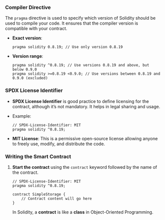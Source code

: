 

### Compiler Directive

The `pragma` directive is used to specify which version of Solidity should be used to compile your code. It ensures that the compiler version is compatible with your contract.

- **Exact version**:
  ```solidity
  pragma solidity 0.8.19; // Use only version 0.8.19
  ```

- **Version range**:
  ```solidity
  pragma solidity ^0.8.19; // Use versions 0.8.19 and above, but below 0.9.0
  pragma solidity >=0.8.19 <0.9.0; // Use versions between 0.8.19 and 0.9.0 (excluded)
  ```

### SPDX License Identifier

- **SPDX License Identifier** is good practice to define licensing for the contract, although it’s not mandatory. It helps in legal sharing and usage.
  
- Example:
  ```solidity
  // SPDX-License-Identifier: MIT
  pragma solidity ^0.8.19;
  ```

- **MIT License**: This is a permissive open-source license allowing anyone to freely use, modify, and distribute the code.

### Writing the Smart Contract

1. **Start the contract** using the `contract` keyword followed by the name of the contract.
   ```solidity
   // SPDX-License-Identifier: MIT
   pragma solidity ^0.8.19;

   contract SimpleStorage {
       // Contract content will go here
   }
   ```

   In Solidity, a **contract** is like a **class** in Object-Oriented Programming.


